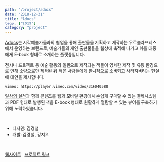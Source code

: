 ```yaml
---
path: "/project/adocs"
date: "2018-12-31"
title: "Adocs"
tags: ["2019"]
category: "project"
---
```

[Adocs](https://adocs.co)는 시각예술가들과의 협업을 통해 출판물을 기획하고 제작하는 우르슬라프레스에서 운영하는 브랜드로, 예술가들의 개인 출판물들을 웹상에 축적해 나가고 이를 대중에게 E-book 형태로 소개하는 플랫폼입니다.

전시나 프로젝트 등 예술 활동의 일환으로 제작되는 책들이 영세한 제작 및 유통 환경으로 인해 소량으로만 제작된 뒤 적은 사람들에게 한시적으로 소비되고 사라져버리는 현실에 대안을 제시합니다. 

`vimeo: https://player.vimeo.com/video/316040588`  

[일상의 실천](http://everyday-practice.com)과 함께 콘텐츠를 웹과 모바일 환경에서 손쉽게 구매할 수 있는 결제시스템과 PDF 형태로 발행된 책을 E-book 형태로 원활하게 열람할 수 있는 뷰어를 구축하기 위해 노력하였습니다.  

<br />

- 디자인: 김경철
- 개발: 김경철, 강지우

<br />

[웹사이트](https://adocs.co) | [프로젝트 링크](http://everyday-practice.com/portfolio/adocs-website)